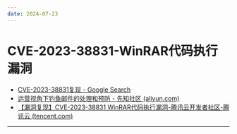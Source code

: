 ```yaml
---
date: 2024-07-23
---
```


# CVE-2023-38831-WinRAR代码执行漏洞

- [CVE-2023-38831复现 - Google Search](https://www.google.com/search?q=CVE-2023-38831复现&sca_esv=b805c9cdf219ff53&sxsrf=ADLYWIKbnBVTF_asaWmEeo6rvPiXJkjshw%3A1719545978771&source=hp&ei=ejB-Zvf1LIDb2roPpOip-AU&iflsig=AL9hbdgAAAAAZn4-im4Dj-iJ4UZ7mmqMr5hVHMGEAJ_Y&ved=0ahUKEwj3mvP5r_2GAxWArVYBHSR0Cl8Q4dUDCBY&uact=5&oq=CVE-2023-38831复现&gs_lp=Egdnd3Mtd2l6IhRDVkUtMjAyMy0zODgzMeWkjeeOsDIIEAAYgAQYogRI-DVQtwZY0zRwAngAkAEAmAHTAaAB-RSqAQYwLjE5LjG4AQPIAQD4AQGYAhCgAr8OqAIKwgIHECMYJxjqAsICBBAjGCfCAgsQABiABBiRAhiKBcICCBAAGIAEGLEDwgIOEC4YgAQYsQMY0QMYxwHCAhEQLhiABBixAxjRAxiDARjHAcICBRAAGIAEwgIIEAAYgAQYywHCAgQQABgewgIGEAAYCBgewgILEAAYgAQYhgMYigXCAggQABiiBBiJBZgDEpIHBDIuMTSgB-ld&sclient=gws-wiz)
- [运营视角下钓鱼邮件的处理和预防 - 先知社区 (aliyun.com)](https://xz.aliyun.com/t/13629?time__1311=mqmxnQ0QiQKWuD05DIB4Cu8BzDCQTD9GoD&alichlgref=https%3A%2F%2Fgithub.com%2Ftib36%2FPhishingBook%3Ftab%3Dreadme-ov-file&u_atoken=60275799dc149827eaef4a6b011bee5b&u_asession=01R28BuWQXMdhPMIFtVgkpbb1-Hx9saPkkAPSGg9eI8hqgWhAsghWkWvWO5-JcoACEJB-YY_UqRErInTL5mMzm-GyPlBJUEqctiaTooWaXr7I&u_asig=05Tagv33N1eVxEZeJYX48ZEHmPMOs5IK9PCcaNBGFqkkRuJPx7HObllYzT4f2eu5nYcdfbnE2O_t8er_rr_3-X3o1RVnqSOyHvd9kZsSxwyztLDKPTGj2avRp_Z1wyQ3-jKkOcRpydyGHjgninyBVjm5CNyD6nwBQYStehbH4l5G7BzhvSc0Kr8URjOX9Xe4tk6xi3vAtY4Ou9eoSjTzkbMKOztEkzQriawUOUNGNcc2UM8vt29NjhDY4wsnqcPQps1v4tcYsWSqirxxYNUs4bVeklRuAm0XwjxMW0M8d20Zl6gx6UxFgdF3ARCQ86jS_u_XR5hatHQVh06VuUZ-D1wA&u_aref=zc8fgiGWqcLpbGsvd93EaYXGVBM%3D)
- [【漏洞复现】CVE-2023-38831 WinRAR代码执行漏洞-腾讯云开发者社区-腾讯云 (tencent.com)](https://cloud.tencent.com/developer/article/2324062)

---

